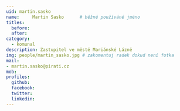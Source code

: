 ```yaml
---
uid: martin.sasko
name:     Martin Sasko  	# běžně používáné jméno
titles:
  before:
  after:
category:
  - komunal
description: Zastupitel ve městě Mariánské Lázně
img: people/martin_sasko.jpg # zakomentuj radek dokud není fotka
mail:
- martin.sasko@pirati.cz
mob:
profiles:
  github:
  facebook:
  twitter:
  linkedin:
---
```



